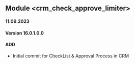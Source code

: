 ## Module <crm_check_approve_limiter>

#### 11.09.2023
#### Version 16.0.1.0.0
#### ADD
- Initial commit for CheckList & Approval Process in CRM
